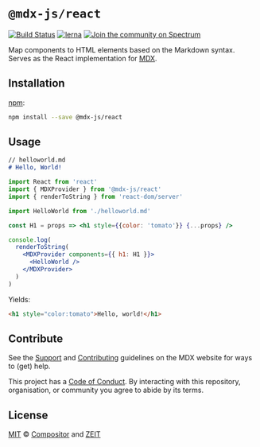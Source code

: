 # `@mdx-js/react`

[![Build Status][build-badge]][build]
[![lerna][lerna-badge]][lerna]
[![Join the community on Spectrum][spectrum-badge]][spectrum]

Map components to HTML elements based on the Markdown syntax.
Serves as the React implementation for [MDX][].

## Installation

[npm][]:

```sh
npm install --save @mdx-js/react
```

## Usage

```md
// helloworld.md
# Hello, World!
```

```jsx
import React from 'react'
import { MDXProvider } from '@mdx-js/react'
import { renderToString } from 'react-dom/server'

import HelloWorld from './helloworld.md'

const H1 = props => <h1 style={{color: 'tomato'}} {...props} />

console.log(
  renderToString(
    <MDXProvider components={{ h1: H1 }}>
      <HelloWorld />
    </MDXProvider>
  )
)
```

Yields:

```html
<h1 style="color:tomato">Hello, world!</h1>
```

## Contribute

See the [Support][] and [Contributing][] guidelines on the MDX website for ways
to (get) help.

This project has a [Code of Conduct][coc].
By interacting with this repository, organisation, or community you agree to
abide by its terms.

## License

[MIT][] © [Compositor][] and [ZEIT][]

<!-- Definitions -->

[build]: https://travis-ci.com/mdx-js/mdx

[build-badge]: https://travis-ci.com/mdx-js/mdx.svg?branch=master

[lerna]: https://lernajs.io/

[lerna-badge]: https://img.shields.io/badge/maintained%20with-lerna-cc00ff.svg

[spectrum]: https://spectrum.chat/mdx

[spectrum-badge]: https://withspectrum.github.io/badge/badge.svg

[contributing]: https://mdxjs.com/contributing

[support]: https://mdxjs.com/support

[coc]: https://github.com/mdx-js/.github/blob/master/code-of-conduct.md

[mit]: license

[compositor]: https://compositor.io

[zeit]: https://zeit.co

[mdx]: https://github.com/mdx-js/mdx

[npm]: https://docs.npmjs.com/cli/install

